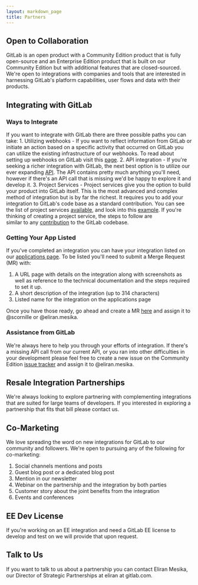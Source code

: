 ```yaml
---
layout: markdown_page
title: Partners
---
```


## Open to Collaboration
GitLab is an open product with a Community Edition product that is fully open-source and an Enterprise Edition product that is built on our Community Edition but with additional features that are closed-sourced. We're open to integrations with companies and tools that are interested in harnessing GitLab's platform capabilities, user flows and data with their products.

## Integrating with GitLab

### Ways to Integrate
If you want to integrate with GitLab there are three possible paths you can take:
	1. Utilizing webhooks - If you want to reflect information from GitLab or initiate an action based on a specific activity that occurred on GitLab you can utilize the existing infrastructure of our webhooks. To read about setting up webhooks on GitLab visit this [page](https://gitlab.com/gitlab-org/gitlab-ce/blob/master/doc/web_hooks/web_hooks.md).
	2. API integration - If you're seeking a richer integration with GitLab, the next best option is to utilize our ever expanding [API](https://docs.gitlab.com/ce/api/). The API contains pretty much anything you'll need, however if there's an API call that is missing we'd be happy to explore it and develop it.
	3. Project Services - Project services give you the option to build your product into GitLab itself. This is the most advanced and complex method of integration but is by far the richest. It requires you to add your integration to GitLab's code base as a standard contribution. You can see the list of project services [available](http://docs.gitlab.com/ee/project_services/project_services.html), and look into this [example](https://gitlab.com/gitlab-org/gitlab-ce/merge_requests/4930/diffs). If you're thinking of creating a project service, the steps to follow are similar to any [contribution](https://gitlab.com/gitlab-org/gitlab-test/blob/master/CONTRIBUTING.md) to the GitLab codebase.

### Getting Your App Listed
If you've completed an integration you can have your integration listed on our [applications page](https://about.gitlab.com/applications/). To be listed you'll need to submit a Merge Request (MR) with:
  1. A URL page with details on the integration along with screenshots as well as reference to the technical documentation and the steps required to set it up.
  2. A short description of the integration (up to 314 characters)
  3. Listed name for the integration on the applications page

Once you have those ready, go ahead and create a MR [here](https://gitlab.com/gitlab-com/www-gitlab-com) and assign it to @scornille or @eliran.mesika.

### Assistance from GitLab
We're always here to help you through your efforts of integration. If there's a missing API call from our current API, or you ran into other difficulties in your development please feel free to create a new issue on the Community Edition [issue tracker](https://gitlab.com/gitlab-org/gitlab-ce/issues) and assign it to @eliran.mesika.

## Resale Integration Partnerships
We're always looking to explore partnering with complementing integrations that are suited for large teams of developers. If you interested in exploring a partnership that fits that bill please contact us.

## Co-Marketing
We love spreading the word on new integrations for GitLab to our community and followers. We're open to pursuing any of the following for co-marketing:
  1. Social channels mentions and posts
  2. Guest blog post or a dedicated blog post
  3. Mention in our newsletter
  4. Webinar on the partnership and the integration by both parties
  5. Customer story about the joint benefits from the integration
  6. Events and conferences

## EE Dev License
If you're working on an EE integration and need a GitLab EE license to develop and test on we will provide that upon request.

## Talk to Us
If you want to talk to us about a partnership you can contact Eliran Mesika, our Director of Strategic Partnerships at eliran at gitlab.com.
